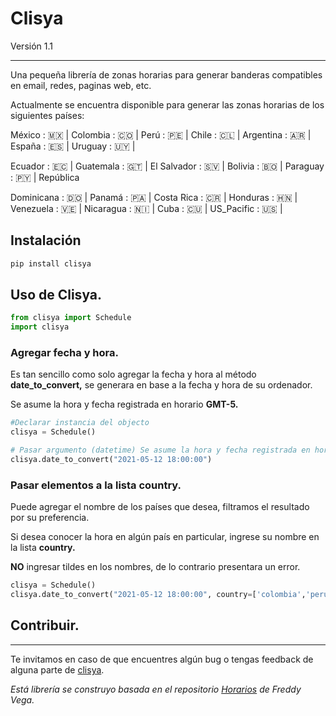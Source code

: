 # Clisya

Versión 1.1

---

Una pequeña librería de zonas horarias para generar banderas compatibles en email, redes, paginas web, etc. 

Actualmente se encuentra disponible para generar las zonas horarias de los siguientes países:

México : 🇲🇽  | Colombia : 🇨🇴  | Perú : 🇵🇪  | Chile : 🇨🇱  | Argentina : 🇦🇷 | España : 🇪🇸 | Uruguay : 🇺🇾 |     

Ecuador : 🇪🇨 | Guatemala : 🇬🇹 | El Salvador : 🇸🇻 | Bolivia : 🇧🇴 | Paraguay : 🇵🇾 | República 

Dominicana : 🇩🇴 | Panamá : 🇵🇦 | Costa Rica : 🇨🇷 | Honduras : 🇭🇳 | Venezuela : 🇻🇪 | Nicaragua : 🇳🇮 | Cuba : 🇨🇺 | US_Pacific : 🇺🇸 |

## Instalación

```python
pip install clisya
```

## Uso de Clisya.

```python
from clisya import Schedule
import clisya 
```

### Agregar fecha y hora.

Es tan sencillo como solo agregar la fecha y hora al método **date_to_convert,** se generara en base a la fecha y hora de su ordenador.

Se asume la hora y fecha registrada en horario **GMT-5.**

```python
#Declarar instancia del objecto
clisya = Schedule()

# Pasar argumento (datetime) Se asume la hora y fecha registrada en horario **GMT-5**
clisya.date_to_convert("2021-05-12 18:00:00")
```

### Pasar elementos a la lista **country.**

Puede agregar el nombre de los países que desea, filtramos el resultado por su preferencia.

Si desea conocer la hora en algún país en particular, ingrese su nombre en la lista **country.**

**NO** ingresar tildes en los nombres, de lo contrario presentara un error.

```python
clisya = Schedule()
clisya.date_to_convert("2021-05-12 18:00:00", country=['colombia','peru','España','Mexico'])
```

## **Contribuir.**

---

Te invitamos en caso de que encuentres algún bug o tengas feedback de alguna parte de [clisya](https://github.com/sergio2526/clisya-library).


*Está librería se construyo basada en el repositorio [Horarios](https://github.com/freddier/Horarios) de Freddy Vega.*